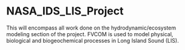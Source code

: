 # NASA_IDS_LIS_Project
This will encompass all work done on the hydrodynamic/ecosystem modeling section of the project. FVCOM is used to model physical, biological and biogeochemical processes in Long Island Sound (LIS).
